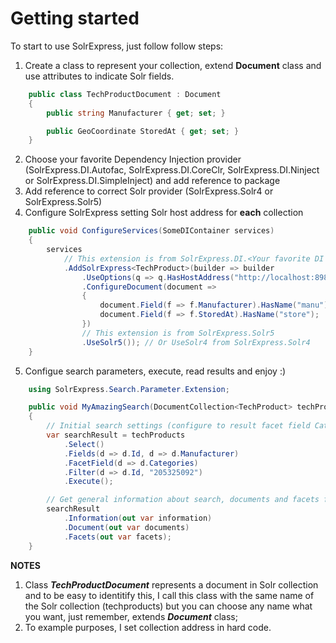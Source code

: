 # Getting started

To start to use SolrExpress, just follow follow steps:

1.  Create a class to represent your collection, extend **Document** class and use attributes to indicate Solr fields.

```csharp
	public class TechProductDocument : Document
	{
		public string Manufacturer { get; set; }

		public GeoCoordinate StoredAt { get; set; }
	}
```

2.  Choose your favorite Dependency Injection provider (SolrExpress.DI.Autofac, SolrExpress.DI.CoreClr, SolrExpress.DI.Ninject or SolrExpress.DI.SimpleInject) and add reference to package
3.  Add reference to correct Solr provider (SolrExpress.Solr4 or SolrExpress.Solr5)
4.  Configure SolrExpress setting Solr host address for **each** collection

```csharp
	public void ConfigureServices(SomeDIContainer services)
	{
		services
			// This extension is from SolrExpress.DI.<Your favorite DI provider>
			.AddSolrExpress<TechProduct>(builder => builder
				.UseOptions(q => q.HasHostAddress("http://localhost:8983/solr/techproducts"))
				.ConfigureDocument(document =>
				{
					document.Field(f => f.Manufacturer).HasName("manu");
					document.Field(f => f.StoredAt).HasName("store");
				})
				// This extension is from SolrExpress.Solr5
				.UseSolr5()); // Or UseSolr4 from SolrExpress.Solr4
	}
```

5.  Configue search parameters, execute, read results and enjoy :)

```csharp
	using SolrExpress.Search.Parameter.Extension;

	public void MyAmazingSearch(DocumentCollection<TechProduct> techProducts)
	{
		// Initial search settings (configure to result facet field Categories and filter by field id using value "205325092")
		var searchResult = techProducts
			.Select()
			.Fields(d => d.Id, d => d.Manufacturer)
			.FacetField(d => d.Categories)
			.Filter(d => d.Id, "205325092")
			.Execute();

        // Get general information about search, documents and facets from search result
        searchResult
            .Information(out var information)
            .Document(out var documents)
            .Facets(out var facets);
	}
```

**NOTES**

1.  Class **_TechProductDocument_** represents a document in Solr collection and to be easy to identitify this, I call this class with the same name of the Solr collection (techproducts) but you can choose any name what you want, just remember, extends **_Document_** class;
2.  To example purposes, I set collection address in hard code.
